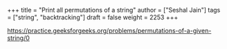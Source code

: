 +++
title = "Print all permutations of a string"
author = ["Seshal Jain"]
tags = ["string", "backtracking"]
draft = false
weight = 2253
+++

<https://practice.geeksforgeeks.org/problems/permutations-of-a-given-string/0>
